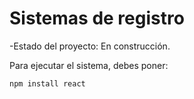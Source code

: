<h1> Sistemas de registro</h1>

-Estado del proyecto: En construcción.

Para ejecutar el sistema, debes poner:

```npm install react```
